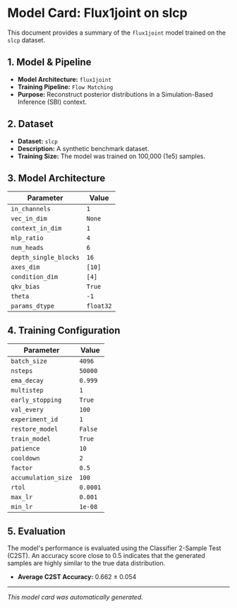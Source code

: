 
# Model Card: Flux1joint on slcp

This document provides a summary of the `flux1joint` model trained on the `slcp` dataset.

## 1. Model & Pipeline

- **Model Architecture:** `flux1joint`
- **Training Pipeline:** `Flow Matching`
- **Purpose:** Reconstruct posterior distributions in a Simulation-Based Inference (SBI) context.

## 2. Dataset

- **Dataset:** `slcp`
- **Description:** A synthetic benchmark dataset.
- **Training Size:** The model was trained on 100,000 (1e5) samples.

## 3. Model Architecture

| Parameter | Value |
|---|---|
| `in_channels` | `1` |
| `vec_in_dim` | `None` |
| `context_in_dim` | `1` |
| `mlp_ratio` | `4` |
| `num_heads` | `6` |
| `depth_single_blocks` | `16` |
| `axes_dim` | `[10]` |
| `condition_dim` | `[4]` |
| `qkv_bias` | `True` |
| `theta` | `-1` |
| `params_dtype` | `float32` |

## 4. Training Configuration

| Parameter | Value |
|---|---|
| `batch_size` | `4096` |
| `nsteps` | `50000` |
| `ema_decay` | `0.999` |
| `multistep` | `1` |
| `early_stopping` | `True` |
| `val_every` | `100` |
| `experiment_id` | `1` |
| `restore_model` | `False` |
| `train_model` | `True` |
| `patience` | `10` |
| `cooldown` | `2` |
| `factor` | `0.5` |
| `accumulation_size` | `100` |
| `rtol` | `0.0001` |
| `max_lr` | `0.001` |
| `min_lr` | `1e-08` |

## 5. Evaluation

The model's performance is evaluated using the Classifier 2-Sample Test (C2ST). An accuracy score close to 0.5 indicates that the generated samples are highly similar to the true data distribution.

- **Average C2ST Accuracy:** 0.662 ± 0.054

---
*This model card was automatically generated.*

